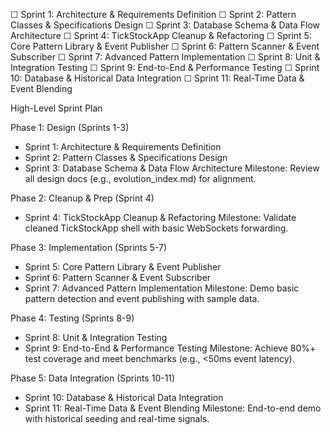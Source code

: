 ☐ Sprint 1: Architecture & Requirements Definition
☐ Sprint 2: Pattern Classes & Specifications Design
☐ Sprint 3: Database Schema & Data Flow Architecture
☐ Sprint 4: TickStockApp Cleanup & Refactoring
☐ Sprint 5: Core Pattern Library & Event Publisher
☐ Sprint 6: Pattern Scanner & Event Subscriber
☐ Sprint 7: Advanced Pattern Implementation
☐ Sprint 8: Unit & Integration Testing
☐ Sprint 9: End-to-End & Performance Testing
☐ Sprint 10: Database & Historical Data Integration
☐ Sprint 11: Real-Time Data & Event Blending

High-Level Sprint Plan

Phase 1: Design (Sprints 1-3)
- Sprint 1: Architecture & Requirements Definition
- Sprint 2: Pattern Classes & Specifications Design
- Sprint 3: Database Schema & Data Flow Architecture
Milestone: Review all design docs (e.g., evolution_index.md) for alignment.

Phase 2: Cleanup & Prep (Sprint 4)
- Sprint 4: TickStockApp Cleanup & Refactoring
Milestone: Validate cleaned TickStockApp shell with basic WebSockets forwarding.

Phase 3: Implementation (Sprints 5-7)
- Sprint 5: Core Pattern Library & Event Publisher
- Sprint 6: Pattern Scanner & Event Subscriber
- Sprint 7: Advanced Pattern Implementation
Milestone: Demo basic pattern detection and event publishing with sample data.

Phase 4: Testing (Sprints 8-9)
- Sprint 8: Unit & Integration Testing
- Sprint 9: End-to-End & Performance Testing
Milestone: Achieve 80%+ test coverage and meet benchmarks (e.g., <50ms event latency).

Phase 5: Data Integration (Sprints 10-11)
- Sprint 10: Database & Historical Data Integration
- Sprint 11: Real-Time Data & Event Blending
Milestone: End-to-end demo with historical seeding and real-time signals.







